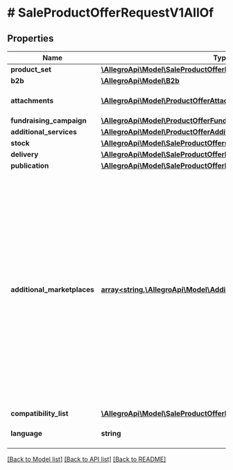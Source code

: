 # # SaleProductOfferRequestV1AllOf

## Properties

Name | Type | Description | Notes
------------ | ------------- | ------------- | -------------
**product_set** | [**\AllegroApi\Model\SaleProductOfferRequestV1AllOfProductSetInner[]**](SaleProductOfferRequestV1AllOfProductSetInner.md) |  | [optional]
**b2b** | [**\AllegroApi\Model\B2b**](B2b.md) |  | [optional]
**attachments** | [**\AllegroApi\Model\ProductOfferAttachmentInner[]**](ProductOfferAttachmentInner.md) | An array of offer attachments. | [optional]
**fundraising_campaign** | [**\AllegroApi\Model\ProductOfferFundraisingCampaignRequest**](ProductOfferFundraisingCampaignRequest.md) |  | [optional]
**additional_services** | [**\AllegroApi\Model\ProductOfferAdditionalServicesRequest**](ProductOfferAdditionalServicesRequest.md) |  | [optional]
**stock** | [**\AllegroApi\Model\SaleProductOffersRequestStock**](SaleProductOffersRequestStock.md) |  |
**delivery** | [**\AllegroApi\Model\SaleProductOfferRequestV1AllOfDelivery**](SaleProductOfferRequestV1AllOfDelivery.md) |  | [optional]
**publication** | [**\AllegroApi\Model\SaleProductOfferPublicationRequest**](SaleProductOfferPublicationRequest.md) |  | [optional]
**additional_marketplaces** | [**array<string,\AllegroApi\Model\AdditionalMarketplacesRequestValue>**](AdditionalMarketplacesRequestValue.md) | Selected information about the offer in each additional service. This field does not contain information about the base marketplace of the offer.&lt;br/&gt; Possible values of &#x60;marketplaceId&#x60; can be obtained from &#x60;GET /marketplaces&#x60; resource.&lt;/br&gt; See [Allegro foreign marketplaces](https://developer.allegro.pl/tutorials/listing-and-managing-offers-on-foreign-marketplaces-7GndGjeAATn) for more details regarding this field. | [optional]
**compatibility_list** | [**\AllegroApi\Model\SaleProductOfferRequestV1AllOfCompatibilityList**](SaleProductOfferRequestV1AllOfCompatibilityList.md) |  | [optional]
**language** | **string** | Declared base language of the offer. | [optional]

[[Back to Model list]](../../README.md#models) [[Back to API list]](../../README.md#endpoints) [[Back to README]](../../README.md)

